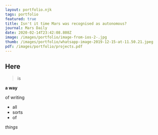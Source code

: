 ```yaml
---
layout: portfolio.njk
tags: portfolio
featured: true
title: Isn't it time Mars was recognised as autonomous?
journal: Mars Daily
date: 2020-02-14T23:42:08.808Z
image: /images/portfolio/image-from-ios-2-.jpg
thumb: /images/portfolio/whatsapp-image-2019-12-15-at-11.50.21.jpeg
pdf: /images/portfolio/projects.pdf
---
```

## Here

> is

**a way**

of writing

* all
* sorts
* of

*things*